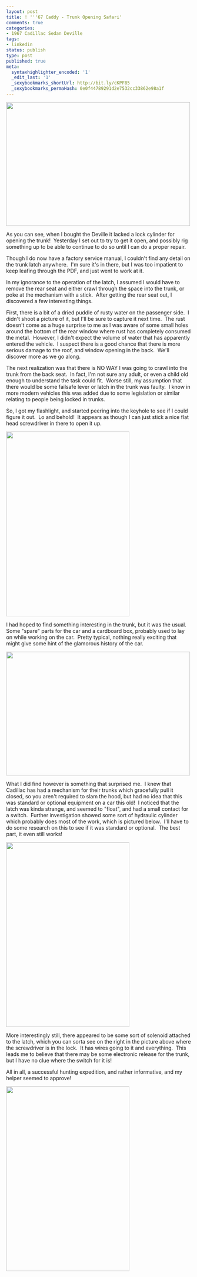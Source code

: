 ```yaml
---
layout: post
title: ! '''67 Caddy - Trunk Opening Safari'
comments: true
categories:
- 1967 Cadillac Sedan Deville
tags:
- linkedin
status: publish
type: post
published: true
meta:
  syntaxhighlighter_encoded: '1'
  _edit_last: '1'
  _sexybookmarks_shortUrl: http://bit.ly/cKPF85
  _sexybookmarks_permaHash: 0e0f44789291d2e7532cc33862e98a1f
---
```

<img src="http://farm4.static.flickr.com/3396/3613325576_22b72bc80c.jpg" alt="" width="500" height="335" />

As you can see, when I bought the Deville it lacked a lock cylinder for opening the trunk!  Yesterday I set out to try to get it open, and possibly rig something up to be able to continue to do so until I can do a proper repair.

Though I do now have a factory service manual, I couldn't find any detail on the trunk latch anywhere.  I'm sure it's in there, but I was too impatient to keep leafing through the PDF, and just went to work at it.

In my ignorance to the operation of the latch, I assumed I would have to remove the rear seat and either crawl through the space into the trunk, or poke at the mechanism with a stick.  After getting the rear seat out, I discovered a few interesting things.

First, there is a bit of a dried puddle of rusty water on the passenger side.  I didn't shoot a picture of it, but I'll be sure to capture it next time.  The rust doesn't come as a huge surprise to me as I was aware of some small holes around the bottom of the rear window where rust has completely consumed the metal.  However, I didn't expect the volume of water that has apparently entered the vehicle.  I suspect there is a good chance that there is more serious damage to the roof, and window opening in the back.  We'll discover more as we go along.

The next realization was that there is NO WAY I was going to crawl into the trunk from the back seat.  In fact, I'm not sure any adult, or even a child old enough to understand the task could fit.  Worse still, my assumption that there would be some failsafe lever or latch in the trunk was faulty.  I know in more modern vehicles this was added due to some legislation or similar relating to people being locked in trunks.

So, I got my flashlight, and started peering into the keyhole to see if I could figure it out.  Lo and behold!  It appears as though I can just stick a nice flat head screwdriver in there to open it up.

<img src="http://farm4.static.flickr.com/3385/3613327956_9a046665e3.jpg" alt="" width="335" height="500" />

I had hoped to find something interesting in the trunk, but it was the usual.  Some "spare" parts for the car and a cardboard box, probably used to lay on while working on the car.  Pretty typical, nothing really exciting that might give some hint of the glamorous history of the car.

<img src="http://farm4.static.flickr.com/3565/3612491255_07abbaf0b7.jpg" alt="" width="500" height="335" />

What I did find however is something that surprised me.  I knew that Cadillac has had a mechanism for their trunks which gracefully pull it closed, so you aren't required to slam the hood, but had no idea that this was standard or optional equipment on a car this old!  I noticed that the latch was kinda strange, and seemed to "float", and had a small contact for a switch.  Further investigation showed some sort of hydraulic cylinder which probably does most of the work, which is pictured below.  I'll have to do some research on this to see if it was standard or optional.  The best part, it even still works!

<img src="http://farm4.static.flickr.com/3230/3613332778_c2ec87a3f0.jpg" alt="" width="335" height="500" />

More interestingly still, there appeared to be some sort of solenoid attached to the latch, which you can sorta see on the right in the picture above where the screwdriver is in the lock.  It has wires going to it and everything.  This leads me to believe that there may be some electronic release for the trunk, but I have no clue where the switch for it is!

All in all, a successful hunting expedition, and rather informative, and my helper seemed to approve!

<img src="http://farm4.static.flickr.com/3653/3613323136_49cff8f390.jpg" alt="" width="335" height="500" />
